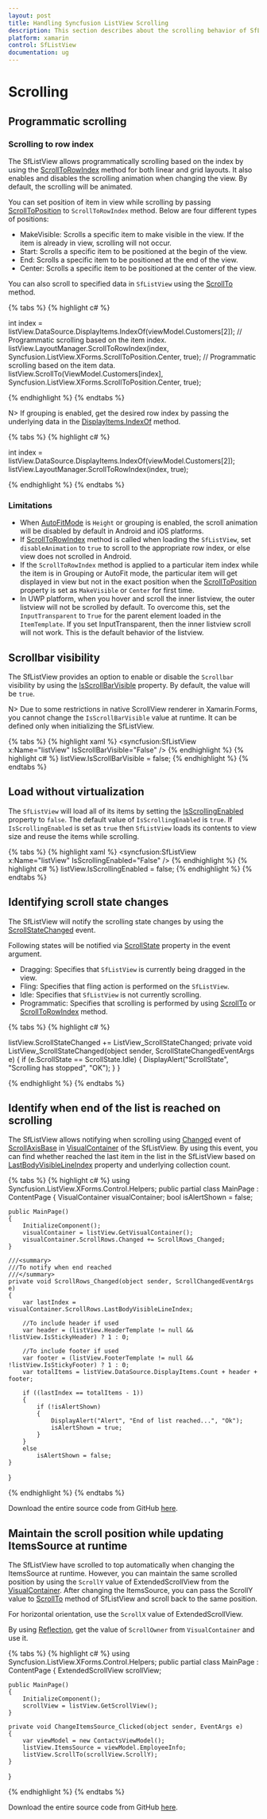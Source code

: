 ```yaml
---
layout: post
title: Handling Syncfusion ListView Scrolling
description: This section describes about the scrolling behavior of SfListView control and how it can be handled and customized.
platform: xamarin
control: SfListView
documentation: ug
---
```

# Scrolling

## Programmatic scrolling

### Scrolling to row index

The SfListView allows programmatically scrolling based on the index by using the [ScrollToRowIndex](https://help.syncfusion.com/cr/cref_files/xamarin/Syncfusion.SfListView.XForms~Syncfusion.ListView.XForms.LayoutBase~ScrollToRowIndex.html) method for both linear and grid layouts. It also enables and disables the scrolling animation when changing the view. By default, the scrolling will be animated.

You can set position of item in view while scrolling by passing [ScrollToPosition](https://help.syncfusion.com/cr/cref_files/xamarin/Syncfusion.SfListView.XForms~Syncfusion.ListView.XForms.ScrollToPosition.html) to `ScrollToRowIndex` method. Below are four different types of positions:

* MakeVisible: Scrolls a specific item to make visible in the view. If the item is already in view, scrolling will not occur.
* Start: Scrolls a specific item to be positioned at the begin of the view.
* End: Scrolls a specific item to be positioned at the end of the view.
* Center: Scrolls a specific item to be positioned at the center of the view.

You can also scroll to specified data in `SfListView` using the [ScrollTo](https://help.syncfusion.com/cr/cref_files/xamarin/Syncfusion.SfListView.XForms~Syncfusion.ListView.XForms.SfListView~ScrollTo.html) method.

{% tabs %}
{% highlight c# %}

int index = listView.DataSource.DisplayItems.IndexOf(viewModel.Customers[2]); 
// Programmatic scrolling based on the item index.
listView.LayoutManager.ScrollToRowIndex(index, Syncfusion.ListView.XForms.ScrollToPosition.Center, true); 
// Programmatic scrolling based on the item data.
listView.ScrollTo(ViewModel.Customers[index], Syncfusion.ListView.XForms.ScrollToPosition.Center, true);

{% endhighlight %}
{% endtabs %}

N> If grouping is enabled, get the desired row index by passing the underlying data in the [DisplayItems.IndexOf](https://help.syncfusion.com/cr/cref_files/xamarin/Syncfusion.DataSource.Portable~Syncfusion.DataSource.DisplayItems~IndexOf.html) method.

{% tabs %}
{% highlight c# %}

int index = listView.DataSource.DisplayItems.IndexOf(viewModel.Customers[2]); 
listView.LayoutManager.ScrollToRowIndex(index, true); 

{% endhighlight %}
{% endtabs %}

### Limitations

 * When [AutoFitMode](https://help.syncfusion.com/cr/cref_files/xamarin/Syncfusion.SfListView.XForms~Syncfusion.ListView.XForms.SfListView~AutoFitMode.html) is `Height` or grouping is enabled, the scroll animation will be disabled by default in Android and iOS platforms. 
 * If [ScrollToRowIndex](https://help.syncfusion.com/cr/cref_files/xamarin/Syncfusion.SfListView.XForms~Syncfusion.ListView.XForms.LayoutBase~ScrollToRowIndex.html) method is called when loading the `SfListView`, set `disableAnimation` to `true` to scroll to the appropriate row index, or else view does not scrolled in Android.
 * If the `ScrollToRowIndex` method is applied to a particular item index while the item is in Grouping or AutoFit mode, the particular item will get displayed in view but not in the exact position when the [ScrollToPosition](https://help.syncfusion.com/cr/cref_files/xamarin/Syncfusion.SfListView.XForms~Syncfusion.ListView.XForms.ScrollToPosition.html) property is set as `MakeVisible` or `Center` for first time.
* In UWP platform, when you hover and scroll the inner listview, the outer listview will not be scrolled by default. To overcome this, set the `InputTransparent` to `True` for the parent element loaded in the `ItemTemplate`. If you set InputTransparent, then the inner listview scroll will not work. This is the default behavior of the listview.

## Scrollbar visibility

The SfListView provides an option to enable or disable the `Scrollbar` visibility by using the [IsScrollBarVisible](https://help.syncfusion.com/cr/cref_files/xamarin/Syncfusion.SfListView.XForms~Syncfusion.ListView.XForms.SfListView~IsScrollBarVisible.html) property. By default, the value will be `true`.  

N> Due to some restrictions in native ScrollView renderer in Xamarin.Forms, you cannot change the `IsScrollBarVisible` value at runtime. It can be defined only when initializing the SfListView. 

{% tabs %}
{% highlight xaml %}
<syncfusion:SfListView x:Name="listView" IsScrollBarVisible="False" />
{% endhighlight %}
{% highlight c# %}
listView.IsScrollBarVisible = false; 
{% endhighlight %}
{% endtabs %}

## Load without virtualization

The `SfListView` will load all of its items by setting the [IsScrollingEnabled](https://help.syncfusion.com/cr/cref_files/xamarin/Syncfusion.SfListView.XForms~Syncfusion.ListView.XForms.SfListView~IsScrollingEnabled.html) property to `false`. The default value of `IsScrollingEnabled` is `true`. If `IsScrollingEnabled` is set as `true` then `SfListView` loads its contents to view size and reuse the items while scrolling.

{% tabs %}
{% highlight xaml %}
<syncfusion:SfListView x:Name="listView" IsScrollingEnabled="False" />
{% endhighlight %}
{% highlight c# %}
listView.IsScrollingEnabled = false; 
{% endhighlight %}
{% endtabs %}

## Identifying scroll state changes

The SfListView will notify the scrolling state changes by using the [ScrollStateChanged](https://help.syncfusion.com/cr/cref_files/xamarin/Syncfusion.SfListView.XForms~Syncfusion.ListView.XForms.SfListView~ScrollStateChanged_EV.html) event.

Following states will be notified via [ScrollState](https://help.syncfusion.com/cr/cref_files/xamarin/Syncfusion.SfListView.XForms~Syncfusion.ListView.XForms.ScrollState.html) property in the event argument.

 * Dragging: Specifies that `SfListView` is currently being dragged in the view.
 * Fling: Specifies that fling action is performed on the `SfListView`.
 * Idle: Specifies that `SfListView` is not currently scrolling.
 * Programmatic: Specifies that scrolling is performed by using [ScrollTo](https://help.syncfusion.com/cr/cref_files/xamarin/Syncfusion.SfListView.XForms~Syncfusion.ListView.XForms.SfListView~ScrollTo.html) or [ScrollToRowIndex](https://help.syncfusion.com/cr/cref_files/xamarin/Syncfusion.SfListView.XForms~Syncfusion.ListView.XForms.LayoutBase~ScrollToRowIndex.html) method.

{% tabs %}
{% highlight c# %}

listView.ScrollStateChanged += ListView_ScrollStateChanged;
private void ListView_ScrollStateChanged(object sender, ScrollStateChangedEventArgs e)
{
   if (e.ScrollState == ScrollState.Idle)
   {
      DisplayAlert("ScrollState", "Scrolling has stopped", "OK");
   }
}

{% endhighlight %}
{% endtabs %}

## Identify when end of the list is reached on scrolling

The SfListView allows notifying when scrolling using [Changed](https://help.syncfusion.com/cr/cref_files/xamarin/Syncfusion.GridCommon.Portable~Syncfusion.GridCommon.ScrollAxis.ScrollAxisBase~Changed_EV.html) event of [ScrollAxisBase](http://help.syncfusion.com/cr/cref_files/wpf/Syncfusion.SfGrid.WPF~Syncfusion.UI.Xaml.ScrollAxis.ScrollAxisBase.html) in [VisualContainer](https://help.syncfusion.com/cr/cref_files/xamarin/Syncfusion.SfListView.XForms~Syncfusion.ListView.XForms.VisualContainer.html) of the SfListView. By using this event, you can find whether reached the last item in the list in the SfListView based on [LastBodyVisibleLineIndex](https://help.syncfusion.com/cr/cref_files/xamarin/Syncfusion.GridCommon.Portable~Syncfusion.GridCommon.ScrollAxis.ScrollAxisBase~LastBodyVisibleLineIndex.html) property and underlying collection count.

{% tabs %}
{% highlight c# %}
using Syncfusion.ListView.XForms.Control.Helpers;
public partial class MainPage : ContentPage
{
    VisualContainer visualContainer;
    bool isAlertShown = false;

    public MainPage()
    {
        InitializeComponent();
        visualContainer = listView.GetVisualContainer();
        visualContainer.ScrollRows.Changed += ScrollRows_Changed;
    }

    ///<summary>
    ///To notify when end reached
    ///</summary>
    private void ScrollRows_Changed(object sender, ScrollChangedEventArgs e)
    {
        var lastIndex = visualContainer.ScrollRows.LastBodyVisibleLineIndex;

        //To include header if used
        var header = (listView.HeaderTemplate != null && !listView.IsStickyHeader) ? 1 : 0;

        //To include footer if used
        var footer = (listView.FooterTemplate != null && !listView.IsStickyFooter) ? 1 : 0;
        var totalItems = listView.DataSource.DisplayItems.Count + header + footer;

        if ((lastIndex == totalItems - 1))
        {
            if (!isAlertShown)
            {
                DisplayAlert("Alert", "End of list reached...", "Ok");
                isAlertShown = true;
            }
        }
        else
            isAlertShown = false;
    }
}

{% endhighlight %}
{% endtabs %}

Download the entire source code from GitHub [here](https://github.com/SyncfusionExamples/Notify-when-end-of-the-xamarin.forms-listview-reached-on-scrolling).

## Maintain the scroll position while updating ItemsSource at runtime

The SfListView have scrolled to top automatically when changing the ItemsSource at runtime. However, you can maintain the same scrolled position by using the `ScrollY` value of ExtendedScrollView from the [VisualContainer](https://help.syncfusion.com/cr/cref_files/xamarin/Syncfusion.SfListView.XForms~Syncfusion.ListView.XForms.VisualContainer.html). After changing the ItemsSource, you can pass the ScrollY value to [ScrollTo](https://help.syncfusion.com/cr/cref_files/xamarin/Syncfusion.SfListView.XForms~Syncfusion.ListView.XForms.SfListView~ScrollTo.html) method of SfListView and scroll back to the same position.

For horizontal orientation, use the `ScrollX` value of ExtendedScrollView.

 By using [Reflection](https://msdn.microsoft.com/en-us/library/system.reflection(v=vs.110).aspx), get the value of `ScrollOwner` from `VisualContainer` and use it.

{% tabs %}
{% highlight c# %}
using Syncfusion.ListView.XForms.Control.Helpers;
public partial class MainPage : ContentPage
{
    ExtendedScrollView scrollView;

    public MainPage()
    {
        InitializeComponent();
        scrollView = listView.GetScrollView();
    }

    private void ChangeItemsSource_Clicked(object sender, EventArgs e)
    {
        var viewModel = new ContactsViewModel();
        listView.ItemsSource = viewModel.EmployeeInfo;
        listView.ScrollTo(scrollView.ScrollY);
    }
}

{% endhighlight %}
{% endtabs %}

Download the entire source code from GitHub [here](https://github.com/SyncfusionExamples/Maintaing-scroll-position-on-changing-itemssource-xamarin.forms-listview).
